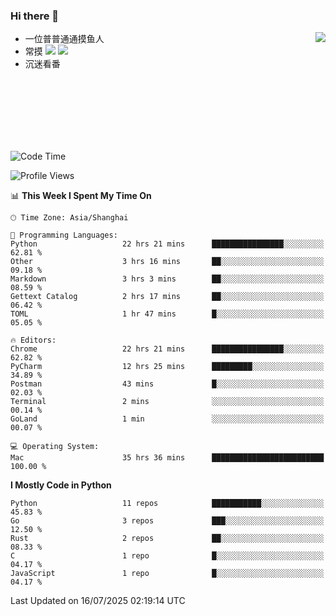 ### Hi there 👋


<a href="https://github.com/yanlc39">
  <img align="right" src="https://github-readme-stats.vercel.app/api?username=yanlc39&show_icons=true&hide_border=true&icon_color=586069&title_color=a0a9af">
</a>

- 一位普普通通摸鱼人
- 常摸 ![](https://img.shields.io/badge/-Python-3e74a2?style=flat-square&logo=Python&logoColor=fff) ![](https://img.shields.io/badge/-C%2B%2B-brightgreen?style=flat-square)
- 沉迷看番



<br><br><br><br><br><br>


<!--START_SECTION:waka-->
![Code Time](http://img.shields.io/badge/Code%20Time-1%2C430%20hrs%2048%20mins-blue)

![Profile Views](http://img.shields.io/badge/Profile%20Views-0-blue)

📊 **This Week I Spent My Time On** 

```text
🕑︎ Time Zone: Asia/Shanghai

💬 Programming Languages: 
Python                   22 hrs 21 mins      ████████████████░░░░░░░░░   62.81 % 
Other                    3 hrs 16 mins       ██░░░░░░░░░░░░░░░░░░░░░░░   09.18 % 
Markdown                 3 hrs 3 mins        ██░░░░░░░░░░░░░░░░░░░░░░░   08.59 % 
Gettext Catalog          2 hrs 17 mins       ██░░░░░░░░░░░░░░░░░░░░░░░   06.42 % 
TOML                     1 hr 47 mins        █░░░░░░░░░░░░░░░░░░░░░░░░   05.05 % 

🔥 Editors: 
Chrome                   22 hrs 21 mins      ████████████████░░░░░░░░░   62.82 % 
PyCharm                  12 hrs 25 mins      █████████░░░░░░░░░░░░░░░░   34.89 % 
Postman                  43 mins             █░░░░░░░░░░░░░░░░░░░░░░░░   02.03 % 
Terminal                 2 mins              ░░░░░░░░░░░░░░░░░░░░░░░░░   00.14 % 
GoLand                   1 min               ░░░░░░░░░░░░░░░░░░░░░░░░░   00.07 % 

💻 Operating System: 
Mac                      35 hrs 36 mins      █████████████████████████   100.00 % 
```

**I Mostly Code in Python** 

```text
Python                   11 repos            ███████████░░░░░░░░░░░░░░   45.83 % 
Go                       3 repos             ███░░░░░░░░░░░░░░░░░░░░░░   12.50 % 
Rust                     2 repos             ██░░░░░░░░░░░░░░░░░░░░░░░   08.33 % 
C                        1 repo              █░░░░░░░░░░░░░░░░░░░░░░░░   04.17 % 
JavaScript               1 repo              █░░░░░░░░░░░░░░░░░░░░░░░░   04.17 % 
```




 Last Updated on 16/07/2025 02:19:14 UTC
<!--END_SECTION:waka-->
